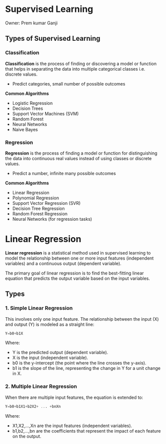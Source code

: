 # Supervised Learning

Owner: Prem kumar Ganji

## Types of Supervised Learning

### **Classification**

**Classification** is the process of finding or discovering a model or function that helps in separating the data into multiple categorical classes i.e. discrete values.

- Predict categories, small number of possible outcomes

**Common Algorithms**

- Logistic Regression
- Decision Trees
- Support Vector Machines (SVM)
- Random Forest
- Neural Networks
- Naive Bayes

### Regression

**Regression** is the process of finding a model or function for distinguishing the data into continuous real values instead of using classes or discrete values.

- Predict a number, infinite many possible outcomes

**Common Algorithms**

- Linear Regression
- Polynomial Regression
- Support Vector Regression (SVR)
- Decision Tree Regression
- Random Forest Regression
- Neural Networks (for regression tasks)

# Linear Regression

**Linear regression** is a statistical method used in supervised learning to model the relationship between one or more input features (independent variables) and a continuous output (dependent variable). 

The primary goal of linear regression is to find the best-fitting linear equation that predicts the output variable based on the input variables.

## Types

### 1. Simple Linear Regression

This involves only one input feature. The relationship between the input (X) and output (Y) is modeled as a straight line:

```sql
Y=b0+b1X
```

Where:

- Y is the predicted output (dependent variable).
- X is the input (independent variable).
- b0 is the y-intercept (the point where the line crosses the y-axis).
- b1 is the slope of the line, representing the change in Y for a unit change in X.

### 2. Multiple Linear Regression

When there are multiple input features, the equation is extended to:

```sql
Y=b0+b1X1+b2X2+ ... +bnXn
```

Where:

- X1,X2,…,Xn are the input features (independent variables).
- b1,b2,…,bn are the coefficients that represent the impact of each feature on the output.